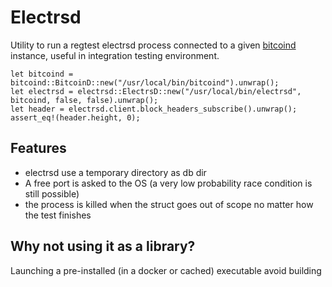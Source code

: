 # Electrsd

Utility to run a regtest electrsd process connected to a given [bitcoind](https://github.com/RCasatta/bitcoind) instance, 
useful in integration testing environment.

```
let bitcoind = bitcoind::BitcoinD::new("/usr/local/bin/bitcoind").unwrap();
let electrsd = electrsd::ElectrsD::new("/usr/local/bin/electrsd", bitcoind, false, false).unwrap();
let header = electrsd.client.block_headers_subscribe().unwrap();
assert_eq!(header.height, 0);
```

## Features

  * electrsd use a temporary directory as db dir
  * A free port is asked to the OS (a very low probability race condition is still possible) 
  * the process is killed when the struct goes out of scope no matter how the test finishes

## Why not using it as a library?

Launching a pre-installed (in a docker or cached) executable avoid building

